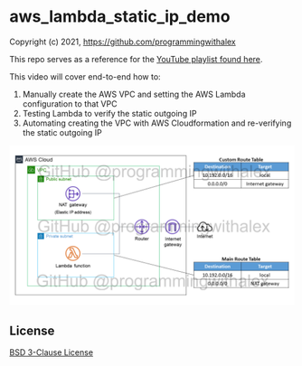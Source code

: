 # aws_lambda_static_ip_demo

Copyright (c) 2021, https://github.com/programmingwithalex

This repo serves as a reference for the [YouTube playlist found here](https://www.youtube.com/watch?v=m4diiuHP-vM&list=PL0dOL8Z7pG3KSWxlDYibg0OyMb60BIHgr&index=1).

This video will cover end-to-end how to:

1. Manually create the AWS VPC and setting the AWS Lambda configuration to that VPC
2. Testing Lambda to verify the static outgoing IP
3. Automating creating the VPC with AWS Cloudformation and re-verifying the static outgoing IP

![aws lambda static ip diagram](images/aws_static_ip_complex_watermark.png)

## License

[BSD 3-Clause License](https://github.com/programmingwithalex/aws-lambda-static-ip-demo/blob/main/LICENSE)
